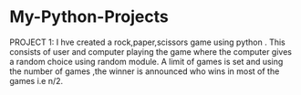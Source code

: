 # My-Python-Projects

PROJECT 1:
 I hve created a rock,paper,scissors game using python . This consists of user and computer playing the game where the computer gives a random choice using random module. A limit of games is set and using the number of games ,the winner is announced who wins in most of the games i.e n/2.
